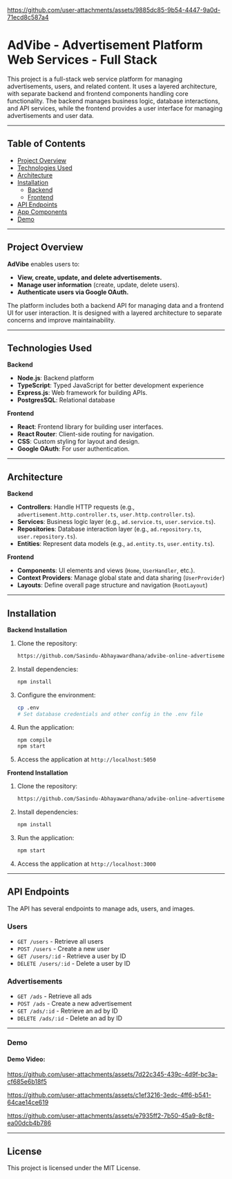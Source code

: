 
https://github.com/user-attachments/assets/9885dc85-9b54-4447-9a0d-71ecd8c587a4
# AdVibe - Advertisement Platform Web Services - Full Stack

This project is a full-stack web service platform for managing advertisements,
users, and related content.
It uses a layered architecture, with separate backend and frontend components
handling core functionality.
The backend manages business logic, database interactions, and API services,
while the frontend provides a user interface for managing advertisements and user data.

***

## Table of Contents
- [Project Overview](#project-overview)
- [Technologies Used](#technologies-used)
- [Architecture](#architecture)
- [Installation](#installation)
   - [Backend](#backend)
   - [Frontend](#frontend)
- [API Endpoints](#api-endpoints)
- [App Components](#app-components)
- [Demo](#demo)

***

## Project Overview
**AdVibe** enables users to:
- **View, create, update, and delete advertisements.**
- **Manage user information** (create, update, delete users).
- **Authenticate users via Google OAuth.**

The platform includes both a backend API for managing data and a frontend UI for user interaction. It is designed with a layered architecture to separate concerns and improve maintainability.

***

## Technologies Used

**Backend**
- **Node.js**: Backend platform
- **TypeScript**: Typed JavaScript for better development experience
- **Express.js**: Web framework for building APIs.
- **PostgresSQL**: Relational database

**Frontend**
- **React**: Frontend library for building user interfaces.
- **React Router**: Client-side routing for navigation.
- **CSS**: Custom styling for layout and design.
- **Google OAuth**: For user authentication.

***

## Architecture

**Backend**
- **Controllers**: Handle HTTP requests (e.g., `advertisement.http.controller.ts`, `user.http.controller.ts`).
- **Services**: Business logic layer (e.g., `ad.service.ts`, `user.service.ts`).
- **Repositories**: Database interaction layer (e.g., `ad.repository.ts`, `user.repository.ts`).
- **Entities**: Represent data models (e.g., `ad.entity.ts`, `user.entity.ts`).

**Frontend**
- **Components**: UI elements and views (`Home`, `UserHandler`, etc.).
- **Context Providers**: Manage global state and data sharing (`UserProvider`)
- **Layouts**: Define overall page structure and navigation (`RootLayout`)

***

## Installation

**Backend Installation**
1. Clone the repository:
   ```bash
   https://github.com/Sasindu-Abhayawardhana/advibe-online-advertisement-platform.git
   ```
2. Install dependencies:
   ```bash
   npm install
   ```
3. Configure the environment:
   ```bash
   cp .env
   # Set database credentials and other config in the .env file
   ```

4. Run the application:
   ```bash
   npm compile
   npm start
   ```
5. Access the application at `http://localhost:5050`

**Frontend Installation**

1. Clone the repository:
   ```bash
   https://github.com/Sasindu-Abhayawardhana/advibe-online-advertisement-platform.git
   ```
2. Install dependencies:
   ```bash
   npm install
   ```
3. Run the application:
   ```bash
   npm start
   ```
4. Access the application at `http://localhost:3000`

***

## API Endpoints
The API has several endpoints to manage ads, users, and images.

### Users
- `GET /users` - Retrieve all users
- `POST /users` - Create a new user
- `GET /users/:id` - Retrieve a user by ID
- `DELETE /users/:id` - Delete a user by ID

### Advertisements
- `GET /ads` - Retrieve all ads
- `POST /ads` - Create a new advertisement
- `GET /ads/:id` - Retrieve an ad by ID
- `DELETE /ads/:id` - Delete an ad by ID

***

### Demo

#### Demo Video:

https://github.com/user-attachments/assets/7d22c345-439c-4d9f-bc3a-cf685e6b18f5

https://github.com/user-attachments/assets/c1ef3216-3edc-4ff6-b541-64cae14ce619

https://github.com/user-attachments/assets/e7935ff2-7b50-45a9-8cf8-ea00dcb4b786


***

## License
This project is licensed under the MIT License.

